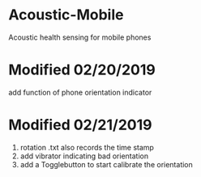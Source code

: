 # Acoustic-Mobile
Acoustic health sensing for mobile phones

# Modified 02/20/2019
add function of phone orientation indicator

# Modified 02/21/2019
1) rotation .txt also records the time stamp 
2) add vibrator indicating bad orientation
3) add a Togglebutton to start calibrate the orientation